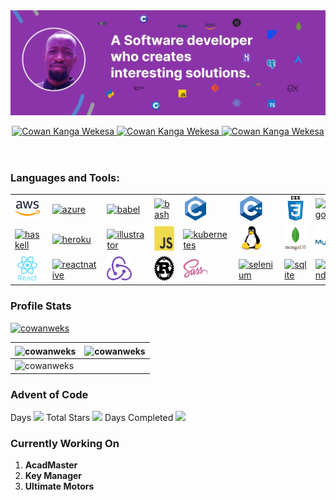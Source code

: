 <html>
<head>
    <link rel="stylesheet" href="styles.css">
</head>

<body>

<header>
    <!-- Image -->
<img src="https://raw.githubusercontent.com/cowanweks/cowanweks/main/profile-preview.jpg"/>
<p align="center">
  <a target="_blank" href="http://twitter.com/cowanweks">
    <img src="https://img.shields.io/badge/follow-%40cowanweks%20-1DA1F2?label=Twitter&logo=twitter&style=for-the-badge&color=1A8CD8" alt="Cowan Kanga Wekesa"/>
  </a>
  <a target="_blank" href="http://instagram.com/cowanweks">
    <img src="https://img.shields.io/badge/follow-%40cowanweks%20-1DA1F2?label=Instagram&logo=instagram&style=for-the-badge&color=red" alt="Cowan Kanga Wekesa"/>
  </a>
  <a target="_blank" href="http://linkedin.com//in/cowanweks">
    <img src="https://img.shields.io/badge/follow-%40cowanweks%20-1DA1F2?label=LinkedIn&logo=linkedin&style=for-the-badge&color=1A8CD8" alt="Cowan Kanga Wekesa"/>
  </a>
</p>
</header>

<main>
    <h3 align="left">Languages and Tools:</h3>
    <table style="over-flow:hidden;">
    <tr>
    <td><a href="https://aws.amazon.com" target="_blank" rel="noreferrer">
 <img src="https://raw.githubusercontent.com/devicons/devicon/master/icons/amazonwebservices/amazonwebservices-original-wordmark.svg" alt="aws" width="40" height="40"/>
 </a></td>
    <td><a href="https://azure.microsoft.com/en-in/" target="_blank" rel="noreferrer">
 <img src="https://www.vectorlogo.zone/logos/microsoft_azure/microsoft_azure-icon.svg" alt="azure" width="40" height="40"/>
 </a></td>
 <td> <a href="https://babeljs.io/" target="_blank" rel="noreferrer">
 <img src="https://www.vectorlogo.zone/logos/babeljs/babeljs-icon.svg" alt="babel" width="40" height="40"/>
 </a></td>
 <td><a href="https://www.gnu.org/software/bash/" target="_blank" rel="noreferrer">
 <img src="https://www.vectorlogo.zone/logos/gnu_bash/gnu_bash-icon.svg" alt="bash" width="40" height="40"/>
 </a></td>
 <td><a href="https://www.cprogramming.com/" target="_blank" rel="noreferrer"> <img src="https://raw.githubusercontent.com/devicons/devicon/master/icons/c/c-original.svg" alt="c" width="40" height="40"/></a></td>
 <td><a href="https://www.w3schools.com/cpp/" target="_blank" rel="noreferrer"> <img src="https://raw.githubusercontent.com/devicons/devicon/master/icons/cplusplus/cplusplus-original.svg" alt="cplusplus" width="40" height="40"/></a></td>
 <td><a href="https://www.w3schools.com/css/" target="_blank" rel="noreferrer"> <img src="https://raw.githubusercontent.com/devicons/devicon/master/icons/css3/css3-original-wordmark.svg" alt="css3" width="40" height="40"/> </a></td>
 <td><a href="https://www.djangoproject.com/" target="_blank" rel="noreferrer"> <img src="https://cdn.worldvectorlogo.com/logos/django.svg" alt="django" width="40" height="40"/> </a></td>
 <td><a href="https://www.docker.com/" target="_blank" rel="noreferrer"> <img src="https://raw.githubusercontent.com/devicons/devicon/master/icons/docker/docker-original-wordmark.svg" alt="docker" width="40" height="40"/> </a></td>
 <td><a href="https://www.electronjs.org" target="_blank" rel="noreferrer"> <img src="https://raw.githubusercontent.com/devicons/devicon/master/icons/electron/electron-original.svg" alt="electron" width="40" height="40"/> </a></td>
 <td><a href="https://expressjs.com" target="_blank" rel="noreferrer"> <img src="https://raw.githubusercontent.com/devicons/devicon/master/icons/express/express-original-wordmark.svg" alt="express" width="40" height="40"/> </a></td>
 <td><a href="https://www.figma.com/" target="_blank" rel="noreferrer"> <img src="https://www.vectorlogo.zone/logos/figma/figma-icon.svg" alt="figma" width="40" height="40"/> </a></td>
 <td><a href="https://flask.palletsprojects.com/" target="_blank" rel="noreferrer"> <img src="https://www.vectorlogo.zone/logos/pocoo_flask/pocoo_flask-icon.svg" alt="flask" width="40" height="40"/> </a></td>
 <td><a href="https://git-scm.com/" target="_blank" rel="noreferrer"> <img src="https://www.vectorlogo.zone/logos/git-scm/git-scm-icon.svg" alt="git" width="40" height="40"/> </a></td>
<tr>
<tr>
 <td><a href="https://www.haskell.org/" target="_blank" rel="noreferrer"> <img src="https://upload.wikimedia.org/wikipedia/commons/1/1c/Haskell-Logo.svg" alt="haskell" width="40" height="40"/> </a></td>
 <td><a href="https://heroku.com" target="_blank" rel="noreferrer"> <img src="https://www.vectorlogo.zone/logos/heroku/heroku-icon.svg" alt="heroku" width="40" height="40"/> </a></td>
 <td><a href="https://www.adobe.com/in/products/illustrator.html" target="_blank" rel="noreferrer"> <img src="https://www.vectorlogo.zone/logos/adobe_illustrator/adobe_illustrator-icon.svg" alt="illustrator" width="40" height="40"/> </a></td>
 <td><a href="https://developer.mozilla.org/en-US/docs/Web/JavaScript" target="_blank" rel="noreferrer"> <img src="https://raw.githubusercontent.com/devicons/devicon/master/icons/javascript/javascript-original.svg" alt="javascript" width="40" height="40"/> </a></td>
 <td><a href="https://kubernetes.io" target="_blank" rel="noreferrer"> <img src="https://www.vectorlogo.zone/logos/kubernetes/kubernetes-icon.svg" alt="kubernetes" width="40" height="40"/> </a></td>
 <td><a href="https://www.linux.org/" target="_blank" rel="noreferrer"> <img src="https://raw.githubusercontent.com/devicons/devicon/master/icons/linux/linux-original.svg" alt="linux" width="40" height="40"/> </a></td>
 <td><a href="https://www.mongodb.com/" target="_blank" rel="noreferrer"> <img src="https://raw.githubusercontent.com/devicons/devicon/master/icons/mongodb/mongodb-original-wordmark.svg" alt="mongodb" width="40" height="40"/> </a></td>
 <td><a href="https://www.mysql.com/" target="_blank" rel="noreferrer"> <img src="https://raw.githubusercontent.com/devicons/devicon/master/icons/mysql/mysql-original-wordmark.svg" alt="mysql" width="40" height="40"/> </a></td>
 <td><a href="https://www.nginx.com" target="_blank" rel="noreferrer"> <img src="https://raw.githubusercontent.com/devicons/devicon/master/icons/nginx/nginx-original.svg" alt="nginx" width="40" height="40"/> </a></td>
 <td><a href="https://nodejs.org" target="_blank" rel="noreferrer"> <img src="https://raw.githubusercontent.com/devicons/devicon/master/icons/nodejs/nodejs-original-wordmark.svg" alt="nodejs" width="40" height="40"/> </a></td>
 <td><a href="https://opencv.org/" target="_blank" rel="noreferrer"> <img src="https://www.vectorlogo.zone/logos/opencv/opencv-icon.svg" alt="opencv" width="40" height="40"/> </a></td>
 <td><a href="https://www.postgresql.org" target="_blank" rel="noreferrer"> <img src="https://raw.githubusercontent.com/devicons/devicon/master/icons/postgresql/postgresql-original-wordmark.svg" alt="postgresql" width="40" height="40"/> </a></td>
 <td><a href="https://postman.com" target="_blank" rel="noreferrer"> <img src="https://www.vectorlogo.zone/logos/getpostman/getpostman-icon.svg" alt="postman" width="40" height="40"/> </a></td>
 <td><a href="https://www.python.org" target="_blank" rel="noreferrer"> <img src="https://raw.githubusercontent.com/devicons/devicon/master/icons/python/python-original.svg" alt="python" width="40" height="40"/> </a></td>
</tr>
<tr>
 <td><a href="https://reactjs.org/" target="_blank" rel="noreferrer"> <img src="https://raw.githubusercontent.com/devicons/devicon/master/icons/react/react-original-wordmark.svg" alt="react" width="40" height="40"/> </a></td>
 <td><a href="https://reactnative.dev/" target="_blank" rel="noreferrer"> <img src="https://reactnative.dev/img/header_logo.svg" alt="reactnative" width="40" height="40"/> </a></td>
<td><a href="https://redux.js.org" target="_blank" rel="noreferrer"> <img src="https://raw.githubusercontent.com/devicons/devicon/master/icons/redux/redux-original.svg" alt="redux" width="40" height="40"/> </a></td>
<td><a href="https://www.rust-lang.org" target="_blank" rel="noreferrer"> <img src="https://raw.githubusercontent.com/devicons/devicon/master/icons/rust/rust-original.svg" alt="rust" width="40" height="40"/> </a></td>
<td><a href="https://sass-lang.com" target="_blank" rel="noreferrer"> <img src="https://raw.githubusercontent.com/devicons/devicon/master/icons/sass/sass-original.svg" alt="sass" width="40" height="40"/> </a></td>
<td><a href="https://www.selenium.dev" target="_blank" rel="noreferrer"> <img src="https://raw.githubusercontent.com/detain/svg-logos/780f25886640cef088af994181646db2f6b1a3f8/svg/selenium-logo.svg" alt="selenium" width="40" height="40"/> </a></td>
<td><a href="https://www.sqlite.org/" target="_blank" rel="noreferrer"> <img src="https://www.vectorlogo.zone/logos/sqlite/sqlite-icon.svg" alt="sqlite" width="40" height="40"/> </a></td>
<td><a href="https://tailwindcss.com/" target="_blank" rel="noreferrer"> <img src="https://www.vectorlogo.zone/logos/tailwindcss/tailwindcss-icon.svg" alt="tailwind" width="40" height="40"/> </a></td>
<td><a href="https://www.typescriptlang.org/" target="_blank" rel="noreferrer"> <img src="https://raw.githubusercontent.com/devicons/devicon/master/icons/typescript/typescript-original.svg" alt="typescript" width="40" height="40"/> </a></td>
<td><a href="https://webpack.js.org" target="_blank" rel="noreferrer"> <img src="https://raw.githubusercontent.com/devicons/devicon/d00d0969292a6569d45b06d3f350f463a0107b0d/icons/webpack/webpack-original-wordmark.svg" alt="webpack" width="40" height="40"/> </a></td>

 <td><a href="https://golang.org" target="_blank" rel="noreferrer"> <img src="https://raw.githubusercontent.com/devicons/devicon/master/icons/go/go-original.svg" alt="go" width="40" height="40"/> </a></td>
 <td><a href="https://graphql.org" target="_blank" rel="noreferrer"> <img src="https://www.vectorlogo.zone/logos/graphql/graphql-icon.svg" alt="graphql" width="40" height="40"/> </a></td>

<tr>
</table>

### Profile Stats

<p align="left">
<a href="https://github.com/ryo-ma/github-profile-trophy">
<img src="https://github-profile-trophy.vercel.app/?username=cowanweks&column=7&theme=flat&margin-w=15&margin-h=15" alt="cowanweks" />
</a>
</p>

|<img align="center" src="https://github-readme-streak-stats.herokuapp.com/?user=cowanweks&" alt="cowanweks" />| <img align="center" src="https://github-readme-stats.vercel.app/api?username=cowanweks&show_icons=true&locale=en" alt="cowanweks" /> |
| - | - |
| <img align="left" src="https://github-readme-stats.vercel.app/api/top-langs?username=cowanweks&show_icons=true&locale=en&layout=compact" alt="cowanweks" /> | |

### Advent of Code

Days ![](https://img.shields.io/badge/day%20-24-blue)
Total Stars ![](https://img.shields.io/badge/stars%20⭐-0-yellow)
Days Completed ![](https://img.shields.io/badge/days%20completed-0-red)

### Currently Working On

1. **AcadMaster**
1. **Key Manager**
1. **Ultimate Motors**

</main>

</body>
</html>
